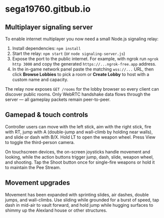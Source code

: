 # sega19760.gitbub.io

## Multiplayer signaling server

To enable internet multiplayer you now need a small Node.js signaling relay:

1. Install dependencies: `npm install`
2. Start the relay: `npm start` (or `node signaling-server.js`)
3. Expose the port to the public internet. For example, with ngrok run `ngrok http 3000` and copy the generated `https://...ngrok-free.app` address.
4. In the in-game network panel paste the matching `wss://...` URL, then click **Browse Lobbies** to pick a room or **Create Lobby** to host with a custom name and capacity.

The relay now exposes `GET /rooms` for the lobby browser so every client can discover public rooms. Only WebRTC handshake data flows through the server — all gameplay packets remain peer-to-peer.

## Gamepad & touch controls

Controller users can move with the left stick, aim with the right stick, fire with RT, jump with A (double-jump and wall-climb by holding near walls), and slide or dash with B/X. Hold LT to open the weapon wheel. Press View to toggle the third-person camera.

On touchscreen devices, the on-screen joysticks handle movement and looking, while the action buttons trigger jump, dash, slide, weapon wheel, and shooting. Tap the Shoot button once for single-fire weapons or hold it to maintain the Pee Stream.

## Movement upgrades

Movement has been expanded with sprinting slides, air dashes, double jumps, and wall-climbs. Use sliding while grounded for a burst of speed, tap dash in mid-air to vault forward, and hold jump while hugging surfaces to shimmy up the Alexland house or other structures.
